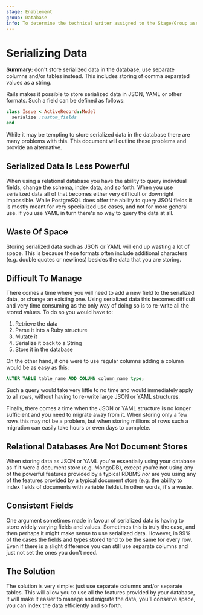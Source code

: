 ```yaml
---
stage: Enablement
group: Database
info: To determine the technical writer assigned to the Stage/Group associated with this page, see https://about.gitlab.com/handbook/engineering/ux/technical-writing/#designated-technical-writers
---
```


# Serializing Data

**Summary:** don't store serialized data in the database, use separate columns
and/or tables instead. This includes storing of comma separated values as a
string.

Rails makes it possible to store serialized data in JSON, YAML or other formats.
Such a field can be defined as follows:

```ruby
class Issue < ActiveRecord::Model
  serialize :custom_fields
end
```

While it may be tempting to store serialized data in the database there are many
problems with this. This document will outline these problems and provide an
alternative.

## Serialized Data Is Less Powerful

When using a relational database you have the ability to query individual
fields, change the schema, index data, and so forth. When you use serialized data
all of that becomes either very difficult or downright impossible. While
PostgreSQL does offer the ability to query JSON fields it is mostly meant for
very specialized use cases, and not for more general use. If you use YAML in
turn there's no way to query the data at all.

## Waste Of Space

Storing serialized data such as JSON or YAML will end up wasting a lot of space.
This is because these formats often include additional characters (e.g. double
quotes or newlines) besides the data that you are storing.

## Difficult To Manage

There comes a time where you will need to add a new field to the serialized
data, or change an existing one. Using serialized data this becomes difficult
and very time consuming as the only way of doing so is to re-write all the
stored values. To do so you would have to:

1. Retrieve the data
1. Parse it into a Ruby structure
1. Mutate it
1. Serialize it back to a String
1. Store it in the database

On the other hand, if one were to use regular columns adding a column would be
as easy as this:

```sql
ALTER TABLE table_name ADD COLUMN column_name type;
```

Such a query would take very little to no time and would immediately apply to
all rows, without having to re-write large JSON or YAML structures.

Finally, there comes a time when the JSON or YAML structure is no longer
sufficient and you need to migrate away from it. When storing only a few rows
this may not be a problem, but when storing millions of rows such a migration
can easily take hours or even days to complete.

## Relational Databases Are Not Document Stores

When storing data as JSON or YAML you're essentially using your database as if
it were a document store (e.g. MongoDB), except you're not using any of the
powerful features provided by a typical RDBMS _nor_ are you using any of the
features provided by a typical document store (e.g. the ability to index fields
of documents with variable fields). In other words, it's a waste.

## Consistent Fields

One argument sometimes made in favour of serialized data is having to store
widely varying fields and values. Sometimes this is truly the case, and then
perhaps it might make sense to use serialized data. However, in 99% of the cases
the fields and types stored tend to be the same for every row. Even if there is
a slight difference you can still use separate columns and just not set the ones
you don't need.

## The Solution

The solution is very simple: just use separate columns and/or separate tables.
This will allow you to use all the features provided by your database, it will
make it easier to manage and migrate the data, you'll conserve space, you can
index the data efficiently and so forth.

